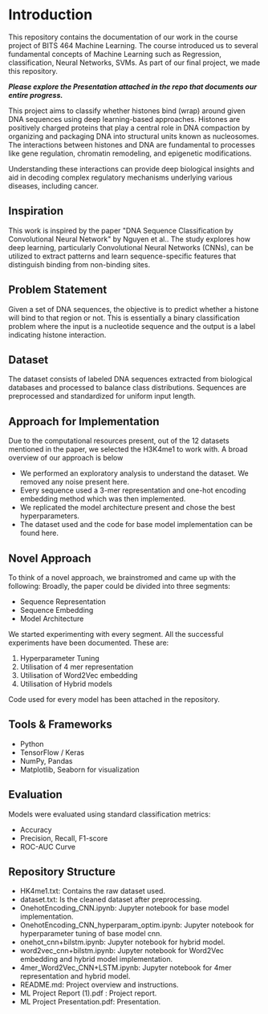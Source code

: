 # Introduction
This repository contains the documentation of our work in the course project of BITS 464 Machine Learning. The course introduced us to several fundamental concepts of Machine Learning such as Regression, classification, Neural Networks, SVMs. As part of our final project, we made this repository. 

***Please explore the Presentation attached in the repo that documents our entire progress.***

This project aims to classify whether histones bind (wrap) around given DNA sequences using deep learning-based approaches. Histones are positively charged proteins that play a central role in DNA compaction by organizing and packaging DNA into structural units known as nucleosomes. The interactions between histones and DNA are fundamental to processes like gene regulation, chromatin remodeling, and epigenetic modifications.

Understanding these interactions can provide deep biological insights and aid in decoding complex regulatory mechanisms underlying various diseases, including cancer.

## Inspiration
This work is inspired by the paper "DNA Sequence Classification by Convolutional Neural Network" by Nguyen et al.. The study explores how deep learning, particularly Convolutional Neural Networks (CNNs), can be utilized to extract patterns and learn sequence-specific features that distinguish binding from non-binding sites.

## Problem Statement
Given a set of DNA sequences, the objective is to predict whether a histone will bind to that region or not. This is essentially a binary classification problem where the input is a nucleotide sequence and the output is a label indicating histone interaction.

## Dataset
The dataset consists of labeled DNA sequences extracted from biological databases and processed to balance class distributions. Sequences are preprocessed and standardized for uniform input length.

## Approach for Implementation
Due to the computational resources present, out of the 12 datasets mentioned in the paper, we selected the H3K4me1 to work with. A broad overview of our approach is below
- We performed an exploratory analysis to understand the dataset. We removed any noise present here.
- Every sequence used a 3-mer representation and one-hot encoding embedding method which was then implemented.
- We replicated the model architecture present and chose the best hyperparameters.
- The dataset used and the code for base model implementation can be found here.

## Novel Approach
To think of a novel approach, we brainstromed and came up with the following:
Broadly, the paper could be divided into three segments:
- Sequence Representation
- Sequence Embedding
- Model Architecture

We started experimenting with every segment. All the successful experiments have been documented. These are:

1. Hyperparameter Tuning
2. Utilisation of 4 mer representation
3. Utilisation of Word2Vec embedding
4. Utilisation of Hybrid models

Code used for every model has been attached in the repository.

## Tools & Frameworks
- Python
- TensorFlow / Keras
- NumPy, Pandas
- Matplotlib, Seaborn for visualization

## Evaluation
Models were evaluated using standard classification metrics:
- Accuracy
- Precision, Recall, F1-score
- ROC-AUC Curve

## Repository Structure
- HK4me1.txt: Contains the raw dataset used.
- dataset.txt: Is the cleaned dataset after preprocessing.
- OnehotEncoding_CNN.ipynb: Jupyter notebook for base model implementation.
- OnehotEncoding_CNN_hyperparam_optim.ipynb: Jupyter notebook for hyperparameter tuning of base model cnn.
- onehot_cnn+bilstm.ipynb: Jupyter notebook for hybrid model.
- word2vec_cnn+bilstm.ipynb: Jupyter notebook for Word2Vec embedding and hybrid model implementation.
- 4mer_Word2Vec_CNN+LSTM.ipynb: Jupyter notebook for 4mer representation and hybrid model.
- README.md: Project overview and instructions.
- ML Project Report (1).pdf : Project report.
- ML Project Presentation.pdf: Presentation.
